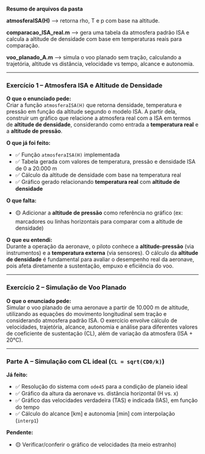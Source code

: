 **Resumo de arquivos da pasta**

**atmosferaISA(H)** —> retorna rho, T e p com base na altitude.

**comparacao_ISA_real.m** —> gera uma tabela da atmosfera padrão ISA e calcula a altitude de densidade com base em temperaturas reais para comparação.

**voo_planado_A.m**  —> simula o voo planado sem tração, calculando a trajetória, altitude vs distância, velocidade vs tempo, alcance e autonomia.

---

### Exercício 1 – Atmosfera ISA e Altitude de Densidade

**O que o enunciado pede:**  
Criar a função `atmosferaISA(H)` que retorna densidade, temperatura e pressão em função da altitude segundo o modelo ISA. A partir dela, construir um gráfico que relacione a atmosfera real com a ISA em termos de **altitude de densidade**, considerando como entrada a **temperatura real** e a **altitude de pressão**.

**O que já foi feito:**  
- ✅ Função `atmosferaISA(H)` implementada  
- ✅ Tabela gerada com valores de temperatura, pressão e densidade ISA de 0 a 20.000 m  
- ✅ Cálculo da altitude de densidade com base na temperatura real  
- ✅ Gráfico gerado relacionando **temperatura real** com **altitude de densidade**

**O que falta:**  
- 🟡 Adicionar a **altitude de pressão** como referência no gráfico (ex: marcadores ou linhas horizontais para comparar com a altitude de densidade)

**O que eu entendi:**  
Durante a operação da aeronave, o piloto conhece a **altitude-pressão** (via instrumentos) e a **temperatura externa** (via sensores). O cálculo da **altitude de densidade** é fundamental para avaliar o desempenho real da aeronave, pois afeta diretamente a sustentação, empuxo e eficiência do voo.

--- 

### Exercício 2 – Simulação de Voo Planado

**O que o enunciado pede:**  
Simular o voo planado de uma aeronave a partir de 10.000 m de altitude, utilizando as equações do movimento longitudinal sem tração e considerando atmosfera padrão ISA. O exercício envolve cálculo de velocidades, trajetória, alcance, autonomia e análise para diferentes valores de coeficiente de sustentação (CL), além de variação da atmosfera (ISA + 20°C).

---

### Parte A – Simulação com CL ideal (`CL = sqrt(CD0/k)`)

**Já feito:**
- ✅ Resolução do sistema com `ode45` para a condição de planeio ideal  
- ✅ Gráfico da altura da aeronave vs. distância horizontal (H vs. x)  
- ✅ Gráfico das velocidades verdadeira (TAS) e indicada (IAS), em função do tempo  
- ✅ Cálculo do alcance [km] e autonomia [min] com interpolação (`interp1`)

**Pendente:**
- 🟡 Verificar/conferir o gráfico de velocidades (ta meio estranho)

